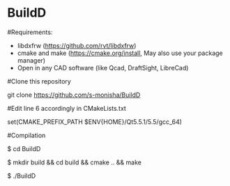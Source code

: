 # BuildD

#Requirements:
- libdxfrw (https://github.com/rvt/libdxfrw)
- cmake and make (https://cmake.org/install, May also use your package manager)
- Open in any CAD software (like Qcad, DraftSight, LibreCad)

#Clone this repository

git clone https://github.com/s-monisha/BuildD

#Edit line 6 accordingly in CMakeLists.txt

set(CMAKE_PREFIX_PATH $ENV{HOME}/Qt5.5.1/5.5/gcc_64)

#Compilation

$ cd BuildD

$ mkdir build && cd build && cmake .. && make

$ ./BuildD
